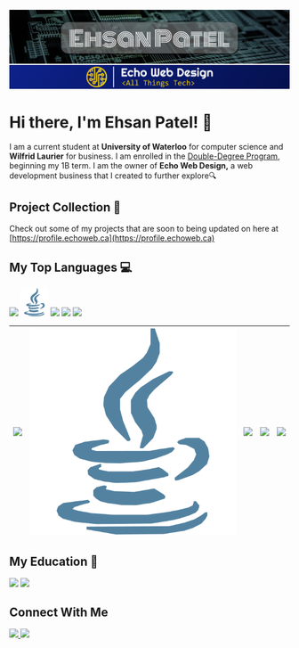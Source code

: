 ![Banner](https://github.com/EhsanPatel/EhsanPatel/blob/master/Banner%20(Mixed).png?raw=true")



# Hi there, I'm Ehsan Patel! 👋
I am a current student at <strong>University of Waterloo</strong> for computer science and <strong>Wilfrid Laurier</strong> for business. I am enrolled in the [Double-Degree Program](https://www.wlu.ca/programs/business-and-economics/undergraduate/business-bba-and-computer-science-bcs-uw/index.html), beginning my 1B term. I am the owner of <strong>Echo Web Design,</strong> a web development business that I created to further explore🔍



## Project Collection 📓
Check out some of my projects that are soon to being updated on here at [https://profile.echoweb.ca](https://profile.echoweb.ca)



## My Top Languages 💻
<div>
  <img width='10%' src="https://raw.githubusercontent.com/simple-icons/simple-icons/2c351f6452ce51d05294d0c31040bfaa389850c3/icons/python.svg">
  <img width='10%' src="https://raw.githubusercontent.com/simple-icons/simple-icons/2c351f6452ce51d05294d0c31040bfaa389850c3/icons/java.svg">
  <img width='10%' src="https://raw.githubusercontent.com/simple-icons/simple-icons/2c351f6452ce51d05294d0c31040bfaa389850c3/icons/javascript.svg"/>
  <img width='10%' src="https://raw.githubusercontent.com/simple-icons/simple-icons/2c351f6452ce51d05294d0c31040bfaa389850c3/icons/racket.svg"/>
  <img width='10%' src="https://raw.githubusercontent.com/simple-icons/simple-icons/2c351f6452ce51d05294d0c31040bfaa389850c3/icons/lua.svg"/>
</div>

| <img width='100%' src="https://raw.githubusercontent.com/simple-icons/simple-icons/2c351f6452ce51d05294d0c31040bfaa389850c3/icons/python.svg"/> | <img width='100%' src="https://raw.githubusercontent.com/simple-icons/simple-icons/2c351f6452ce51d05294d0c31040bfaa389850c3/icons/java.svg"/> | <img width='100%' src="https://raw.githubusercontent.com/simple-icons/simple-icons/2c351f6452ce51d05294d0c31040bfaa389850c3/icons/javascript.svg"/> | <img width='100%' src="https://raw.githubusercontent.com/simple-icons/simple-icons/2c351f6452ce51d05294d0c31040bfaa389850c3/icons/racket.svg"/> | <img width='100%' src="https://raw.githubusercontent.com/simple-icons/simple-icons/2c351f6452ce51d05294d0c31040bfaa389850c3/icons/lua.svg"/> |
| ------------ | ------------- | ------------ | ------------ | ------------ |



## My Education 📖
<div>
<img src="https://upload.wikimedia.org/wikipedia/en/thumb/6/6e/University_of_Waterloo_seal.svg/1200px-University_of_Waterloo_seal.svg.png" width='15%'>
<img src="https://nikosrentas.com/wp-content/uploads/2011/11/wilfred-laurier-golden-hawks-logo.jpg" width='15%'>
</div>



## Connect With Me
  <a href="https://www.linkedin.com/in/ehsan-patel/"><img src="https://cdn-icons-png.flaticon.com/512/174/174857.png" width='10%'>
  </a>
  <a href="mailto:ehsanpatel@echoweb.ca">
    <img src="https://upload.wikimedia.org/wikipedia/commons/thumb/4/4e/Mail_%28iOS%29.svg/602px-Mail_%28iOS%29.svg.png" width='10%'>
  </a>
